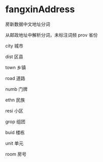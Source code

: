 # fangxinAddress
房新数据中文地址分词

从邮政地址中解析分词，未标注词频
prov 省份

city 城市

dist 区县

town 乡镇

road 道路

numb 门牌

ethn 民族

resi 小区

grop 组团

buid 楼栋

unit 单元

room 房号
